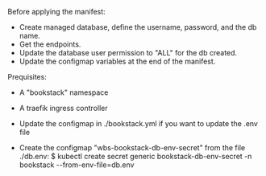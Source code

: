 Before applying the manifest:
- Create managed database, define the username, password, and the db name.
- Get the endpoints.
- Update the database user permission to "ALL" for the db created.
- Update the configmap variables at the end of the manifest.

Prequisites:
- A "bookstack" namespace

- A traefik ingress controller

- Update the configmap in ./bookstack.yml if you want to update the .env file

- Create the configmap "wbs-bookstack-db-env-secret" from the file ./db.env:
$ kubectl create secret generic bookstack-db-env-secret -n bookstack --from-env-file=db.env
